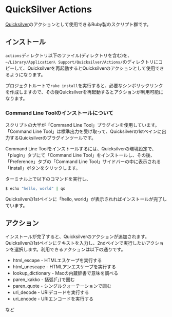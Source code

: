 # QuickSilver Actions

[Quicksilver](http://qsapp.com)のアクションとして使用できるRuby製のスクリプト群です。

## インストール

`actions`ディレクトリ以下のファイル(ディレクトリを含む)を、`~/Library/Application\ Support/Quicksilver/Actions/`のディレクトリにコピーして、Quicksilverを再起動するとQuicksilverのアクションとして使用できるようになります。

プロジェクトルートで`rake install`を実行すると、必要なシンボリックリンクを作成しますので、その後Quicksilverを再起動するとアクションが利用可能になります。

### Command Line Toolのインストールについて

スクリプトの大半が「Command Line Tool」プラグインを使用しています。「Command Line Tool」は標準出力を受け取って、Quicksilverの1stペインに出力するQuicksilverのプラグインツールです。

Command Line Toolをインストールするには、Quicksilverの環境設定で、「plugin」タブにて「Command Line Tool」をインストールし、その後、「Preference」タブの「Command Line Tool」サイドバーの中に表示される「install」ボタンをクリックします。

ターミナル上で以下のコマンドを実行し、

```bash
$ echo "hello, world" | qs
```

Quicksilverの1stペインに「hello, world」が表示されればインストールが完了しています。

## アクション

インストールが完了すると、Quicksilverのアクションが追加されます。Quicksilverの1stペインにテキストを入力し、2ndペインで実行したいアクションを選択します。利用できるアクションは以下の通りです。

- html\_escape - HTMLエスケープを実行する
- html\_unescape - HTMLアンエスケープを実行する
- lookup\_dictionary - Macの内蔵辞書で意味を調べる
- paren\_kakko - 括弧(「」)で囲む
- paren\_quote - シングルクォーテーションで囲む
- uri\_decode - URIデコードを実行する
- uri\_encode - URIエンコードを実行する

など

